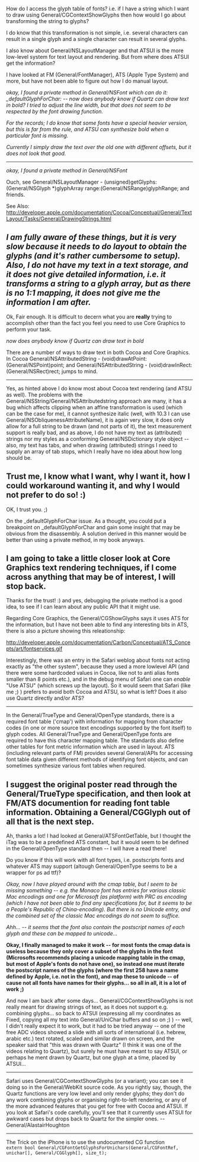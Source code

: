 How do I access the glyph table of fonts? i.e. if I have a string which I want to draw using General/CGContextShowGlyphs then how would I go about transforming the string to glyphs?

I do know that this transformation is not simple, i.e. several characters can result in a single glyph and a single character can result in several glyphs.

I also know about General/NSLayoutManager and that ATSUI is the more low-level system for text layout and rendering. But from where does ATSUI get the information?

I have looked at FM (General/FontManager), ATS (Apple Type System) and more, but have not been able to figure out how I do manual layout.

*okay, I found a private method in General/NSFont which can do it:     _defaultGlyphForChar: -- now does anybody know if Quartz can draw text in bold? I tried to adjust the line width, but that does not seem to be respected by the font drawing function.*

*For the records; I do know that some fonts have a special heavier version, but this is far from the rule, and ATSU can synthesize bold when a particular font is missing.*

*Currently I simply draw the text over the old one with different offsets, but it does not look that good.*

----
*okay, I found a private method in General/NSFont*

Ouch, see General/NSLayoutManager      - (unsigned)getGlyphs:(General/NSGlyph *)glyphArray range:(General/NSRange)glyphRange;  and friends.

See Also: http://developer.apple.com/documentation/Cocoa/Conceptual/General/TextLayout/Tasks/General/DrawingStrings.html

*I am fully aware of these things, but it is very slow because it needs to do layout to obtain the glyphs (and it's rather cumbersome to setup). Also, I do not have my text in a text storage, and it does not give detailed information, i.e. it transforms a string to a glyph array, but as there is no 1:1 mapping, it does not give me the information I am after.*
----

Ok, Fair enough. It is difficult to decern what you are **really** trying to accomplish other than the fact you feel you need to use Core Graphics to perform your task.

*now does anybody know if Quartz can draw text in bold*

There are a number of ways to draw text in both Cocoa and Core Graphics. In Cocoa      General/NSAttributedString - (void)drawAtPoint:(General/NSPoint)point;  and      General/NSAttributedString - (void)drawInRect:(General/NSRect)rect;  jumps to mind.

----

Yes, as hinted above I do know most about Cocoa text rendering (and ATSU as well). The problems with the General/NSString/General/NSAttributedstring approach are many, it has a bug which affects clipping when an affine transformation is used (which can be the case for me), it cannot synthesize italic (well, with 10.3 I can use General/NSObliquenessAttributeName), it is again very slow, it does only allow for a full string to be drawn (and not parts of it), the text measurement support is really bad, and as above, I do not have my text as (attributed) strings nor my styles as a conforming General/NSDictionary style object -- also, my text has tabs, and when drawing (attributed) strings I need to supply an array of tab stops, which I really have no idea about how long should be.

Trust me, I know what I want, why I want it, how I could workaround wanting it, and why I would not prefer to do so! :)
----
OK, I trust you. ;)

On the     _defaultGlyphForChar issue. As a thought, you could put a breakpoint on     _defaultGlyphForChar and gain some insight that may be obvious from the disassembly. A solution derived in this manner would be better than using a private method, in my book anyways.

I am going to take a little closer look at Core Graphics text rendering techniques, if I come across anything that may be of interest, I will stop back.
----
Thanks for the trust! :) and yes, debugging the private method is a good idea, to see if I can learn about any public API that it might use.

Regarding Core Graphics, the General/CGShowGlyphs says it uses ATS for the information, but I have not been able to find any interesting bits in ATS, there is also a picture showing this releationship:

http://developer.apple.com/documentation/Carbon/Conceptual/ATS_Concepts/art/fontservices.gif

Interestingly, there was an entry in the Safari weblog about fonts not acting exactly as "the other system", because they used a more lowlevel API (and there were some hardcoded values in Cocoa, like not to anti alias fonts smaller than 8 points etc.), and in the debug menu of Safari one can *enable* "Use ATSU" (which screws up the layout). So it would seem that Safari (like me ;) ) prefers to avoid both Cocoa and ATSU, so what is left? Does it also use Quartz directly and/or ATS?

----
In the General/TrueType and General/OpenType standards, there is a required font table ('cmap') with information for mapping from character codes (in one or more source text encodings supported by the font itself) to glyph codes.  All General/TrueType and General/OpenType fonts are required to have this character mapping table.  The standards also define other tables for font metric information which are used in layout.  ATS (including relevant parts of FM) provides several General/APIs for accessing font table data given different methods of identifying font objects, and can sometimes synthesize various font tables when required.

I suggest the original poster read through the General/TrueType specification, and then look at FM/ATS documention for reading font table information.  Obtaining a General/CGGlyph out of all that is the next step.
----
Ah, thanks a lot! I had looked at     General/ATSFontGetTable, but I thought the     iTag was to be a predefined ATS constant, but it would seem to be defined in the General/OpenType standard then -- I will have a read there!

Do you know if this will work with all font types, i.e. postscripts fonts and whatever ATS may support (altough General/OpenType seems to be a wrapper for ps ad ttf)?

*Okay, now I have played around with the cmap table, but I seem to be missing something -- e.g. the Monaco font has entries for various classic Mac encodings and one for Microsoft (as platform) with PRC as encoding (which I have not been able to find any specifications for, but it seems to be a People's Republic of China-encoding). But there is no Unicode entry, and the combined set of the classic Mac encodings do not seem to suffice.*

*Ahh... -- it seems that the font also contain the postscript names of each glyph and these can be mapped to unicode...*

**Okay, I finally managed to make it work -- for most fonts the cmap data is useless because they only cover a subset of the glyphs in the font (Microsofts recommends placing a unicode mapping table in the cmap, but most of Apple's fonts do not have one), so instead one must iterate the postscript names of the glyphs (where the first 258 have a name defined by Apple, i.e. not in the font), and map these to unicode -- of cause not all fonts have names for their glyphs... so all in all, it is a lot of work ;)**

And now I am back after some days... General/CGContextShowGlyphs is not really meant for drawing strings of text, as it does not support e.g. combining glyphs... so back to ATSUI (expressing all my coordinates as Fixed, copying all my text into General/UniChar buffers and so on ;) ) -- well, I didn't really expect it to work, but it had to be tried anyway -- one of the free ADC videos showed a slide with all sorts of international (i.e. hebrew, arabic etc.) text rotated, scaled and similar drawn on screen, and the speaker said that "this was drawn with Quartz" (I think it was one of the videos relating to Quartz), but surely he must have meant to say ATSUI, or perhaps he ment drawn by Quartz, but one glyph at a time, placed by ATSUI...

----

Safari uses General/CGContextShowGlyphs (or a variant); you can see it doing so in the General/WebKit source code. As you rightly say, though, the Quartz functions are very low level and only render glyphs; they don't do any work combining glyphs or organising right-to-left rendering, or any of the more advanced features that you get for free with Cocoa and ATSUI. If you look at Safari's code carefully, you'll see that it currently uses ATSUI for awkward cases but drops back to Quartz for the simpler ones. -- General/AlastairHoughton

----

The Trick on the iPhone is to use the undocumented CG function 
<code>
extern bool General/CGFontGetGlyphsForUnichars(General/CGFontRef, unichar[], General/CGGlyph[], size_t);
</code>